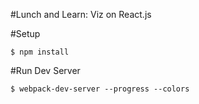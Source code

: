 #Lunch and Learn: Viz on React.js

#Setup
```
$ npm install
```

#Run Dev Server
```
$ webpack-dev-server --progress --colors
```